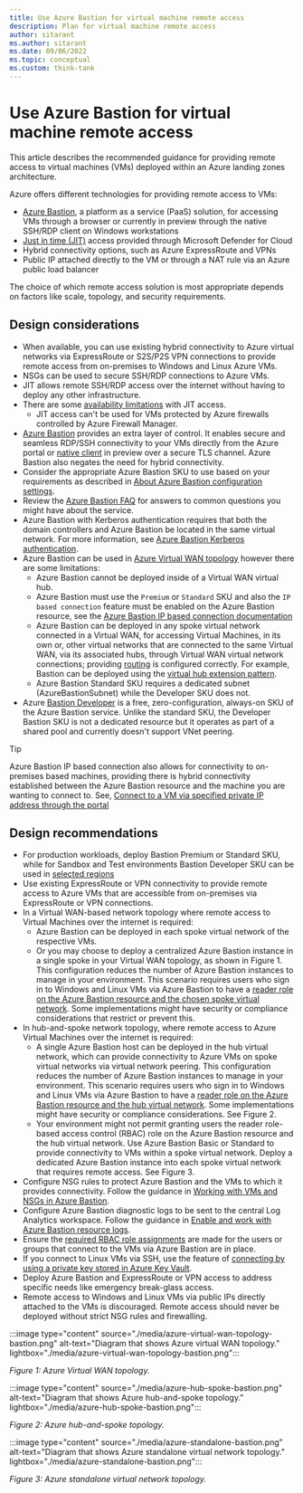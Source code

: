 ```yaml
---
title: Use Azure Bastion for virtual machine remote access
description: Plan for virtual machine remote access
author: sitarant
ms.author: sitarant
ms.date: 09/06/2022
ms.topic: conceptual
ms.custom: think-tank
---
```


# Use Azure Bastion for virtual machine remote access

This article describes the recommended guidance for providing remote access to virtual machines (VMs) deployed within an Azure landing zones architecture.

Azure offers different technologies for providing remote access to VMs:

- [Azure Bastion](/azure/bastion/bastion-overview), a platform as a service (PaaS) solution, for accessing VMs through a browser or currently in preview through the native SSH/RDP client on Windows workstations
- [Just in time (JIT)](/azure/defender-for-cloud/just-in-time-access-overview) access provided through Microsoft Defender for Cloud
- Hybrid connectivity options, such as Azure ExpressRoute and VPNs
- Public IP attached directly to the VM or through a NAT rule via an Azure public load balancer

The choice of which remote access solution is most appropriate depends on factors like scale, topology, and security requirements.

## Design considerations

- When available, you can use existing hybrid connectivity to Azure virtual networks via ExpressRoute or S2S/P2S VPN connections to provide remote access from on-premises to Windows and Linux Azure VMs.
- NSGs can be used to secure SSH/RDP connections to Azure VMs.
- JIT allows remote SSH/RDP access over the internet without having to deploy any other infrastructure.
- There are some [availability limitations](/azure/defender-for-cloud/just-in-time-access-usage) with JIT access.
  - JIT access can't be used for VMs protected by Azure firewalls controlled by Azure Firewall Manager.
- [Azure Bastion](/azure/bastion/bastion-overview) provides an extra layer of control. It enables secure and seamless RDP/SSH connectivity to your VMs directly from the Azure portal or [native client](/azure/bastion/connect-native-client-windows) in preview over a secure TLS channel. Azure Bastion also negates the need for hybrid connectivity.
- Consider the appropriate Azure Bastion SKU to use based on your requirements as described in [About Azure Bastion configuration settings](/azure/bastion/configuration-settings).
- Review the [Azure Bastion FAQ](/answers/products/) for answers to common questions you might have about the service.
- Azure Bastion with Kerberos authentication requires that both the domain controllers and Azure Bastion be located in the same virtual network. For more information, see [Azure Bastion Kerberos authentication](/azure/bastion/kerberos-authentication-portal).
- Azure Bastion can be used in [Azure Virtual WAN topology](./virtual-wan-network-topology.md) however there are some limitations:
  - Azure Bastion cannot be deployed inside of a Virtual WAN virtual hub.
  - Azure Bastion must use the `Premium` or `Standard` SKU and also the `IP based connection` feature must be enabled on the Azure Bastion resource, see the [Azure Bastion IP based connection documentation](/azure/bastion/connect-ip-address)
  - Azure Bastion can be deployed in any spoke virtual network connected in a Virtual WAN, for accessing Virtual Machines, in its own or, other virtual networks that are connected to the same Virtual WAN, via its associated hubs, through Virtual WAN virtual network connections; providing [routing](/azure/virtual-wan/about-virtual-hub-routing) is configured correctly. For example, Bastion can be deployed using the [virtual hub extension pattern](/azure/architecture/networking/guide/private-link-virtual-wan-dns-virtual-hub-extension-pattern).
  - Azure Bastion Standard SKU requires a dedicated subnet (AzureBastionSubnet) while the Developer SKU does not.
- Azure [Bastion Developer](/azure/bastion/quickstart-developer-sku) is a free, zero-configuration, always-on SKU of the Azure Bastion service. Unlike the standard SKU, the Developer Bastion SKU is not a dedicated resource but it operates as part of a shared pool and currently doesn't support VNet peering.

> [!TIP]
> Azure Bastion IP based connection also allows for connectivity to on-premises based machines, providing there is hybrid connectivity established between the Azure Bastion resource and the machine you are wanting to connect to. See, [Connect to a VM via specified private IP address through the portal](/azure/bastion/connect-ip-address)

## Design recommendations

- For production workloads, deploy Bastion Premium or Standard SKU, while for Sandbox and Test environments Bastion Developer SKU can be used in [selected regions](/azure/bastion/quickstart-developer-sku)
- Use existing ExpressRoute or VPN connectivity to provide remote access to Azure VMs that are accessible from on-premises via ExpressRoute or VPN connections.
- In a Virtual WAN-based network topology where remote access to Virtual Machines over the internet is required:
  - Azure Bastion can be deployed in each spoke virtual network of the respective VMs.
  - Or you may choose to deploy a centralized Azure Bastion instance in a single spoke in your Virtual WAN topology, as shown in Figure 1. This configuration reduces the number of Azure Bastion instances to manage in your environment. This scenario requires users who sign in to Windows and Linux VMs via Azure Bastion to have a [reader role on the Azure Bastion resource and the chosen spoke virtual network](/azure/bastion/bastion-faq#peering). Some implementations might have security or compliance considerations that restrict or prevent this.
- In hub-and-spoke network topology, where remote access to Azure Virtual Machines over the internet is required:
  - A single Azure Bastion host can be deployed in the hub virtual network, which can provide connectivity to Azure VMs on spoke virtual networks via virtual network peering. This configuration reduces the number of Azure Bastion instances to manage in your environment. This scenario requires users who sign in to Windows and Linux VMs via Azure Bastion to have a [reader role on the Azure Bastion resource and the hub virtual network](/azure/bastion/bastion-faq#peering). Some implementations might have security or compliance considerations. See Figure 2.
  - Your environment might not permit granting users the reader role-based access control (RBAC) role on the Azure Bastion resource and the hub virtual network. Use Azure Bastion Basic or Standard to provide connectivity to VMs within a spoke virtual network. Deploy a dedicated Azure Bastion instance into each spoke virtual network that requires remote access. See Figure 3.
- Configure NSG rules to protect Azure Bastion and the VMs to which it provides connectivity. Follow the guidance in [Working with VMs and NSGs in Azure Bastion](/azure/bastion/bastion-nsg).
- Configure Azure Bastion diagnostic logs to be sent to the central Log Analytics workspace. Follow the guidance in [Enable and work with Azure Bastion resource logs](/azure/bastion/diagnostic-logs).
- Ensure the [required RBAC role assignments](/azure/bastion/bastion-faq#roles) are made for the users or groups that connect to the VMs via Azure Bastion are in place.
- If you connect to Linux VMs via SSH, use the feature of [connecting by using a private key stored in Azure Key Vault](/azure/bastion/bastion-connect-vm-ssh-linux#akv).
- Deploy Azure Bastion and ExpressRoute or VPN access to address specific needs like emergency break-glass access.
- Remote access to Windows and Linux VMs via public IPs directly attached to the VMs is discouraged. Remote access should never be deployed without strict NSG rules and firewalling.

:::image type="content" source="./media/azure-virtual-wan-topology-bastion.png" alt-text="Diagram that shows Azure virtual WAN topology." lightbox="./media/azure-virtual-wan-topology-bastion.png":::

  *Figure 1: Azure Virtual WAN topology.*

:::image type="content" source="./media/azure-hub-spoke-bastion.png" alt-text="Diagram that shows Azure hub-and-spoke topology." lightbox="./media/azure-hub-spoke-bastion.png":::

   *Figure 2: Azure hub-and-spoke topology.*

:::image type="content" source="./media/azure-standalone-bastion.png" alt-text="Diagram that shows Azure standalone virtual network topology." lightbox="./media/azure-standalone-bastion.png":::

   *Figure 3: Azure standalone virtual network topology.*

